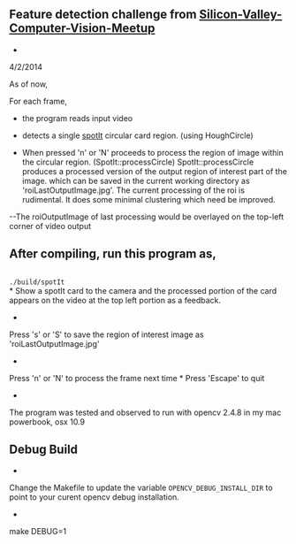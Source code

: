 

## Feature detection challenge from [Silicon-Valley-Computer-Vision-Meetup](http://www.meetup.com/Silicon-Valley-Computer-Vision)


*
4/2/2014

As of now,

For each frame,

- the program reads input video


- detects a single [spotIt](http://www.blueorangegames.com/index.php/games/spotit) circular card region. (using HoughCircle)


- When pressed 'n' or 'N' proceeds to process the region of image within the  circular region. (SpotIt::processCircle) SpotIt::processCircle produces a processed version of the output region of interest part of the image.
which can be saved in the current working directory as 'roiLastOutputImage.jpg'. The current processing of the roi is rudimental. It
does some minimal clustering which need be improved.

--The roiOutputImage of last processing would be overlayed on the top-left corner of video output



## After compiling, run this program as,
<code>
./build/spotIt
</code>
*
Show a spotIt card to the camera and the processed portion of the card appears on the video at the top left portion as a feedback.

*
Press 's' or 'S' to save the region of interest image as 'roiLastOutputImage.jpg'

*
Press 'n' or 'N' to process the frame next time
*
Press 'Escape' to quit

*
The program was tested and observed to run with opencv 2.4.8 in my mac powerbook, osx 10.9

## Debug Build

*
Change the Makefile to update the variable <code>OPENCV_DEBUG_INSTALL_DIR</code> to point to your curent opencv debug installation.

*
make DEBUG=1


